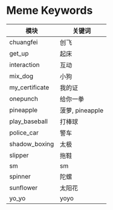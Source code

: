 # Meme Keywords

| 模块 | 关键词 |
|------|--------|
| chuangfei | 创飞 |
| get_up | 起床 |
| interaction | 互动 |
| mix_dog | 小狗 |
| my_certificate | 我的证 |
| onepunch | 给你一拳 |
| pineapple | 菠萝, pineapple |
| play_baseball | 打棒球 |
| police_car | 警车 |
| shadow_boxing | 太极 |
| slipper | 拖鞋 |
| sm | sm |
| spinner | 陀螺 |
| sunflower | 太阳花 |
| yo_yo | yoyo |